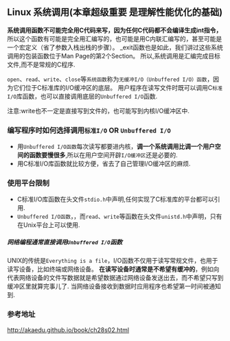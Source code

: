 ## Linux 系统调用(本章超级重要 是理解性能优化的基础)

**系统调用函数不可能完全用C代码来写，因为任何C代码都不会编译生成int指令，**
所以这个函数有可能是完全用汇编写的，也可能是用C内联汇编写的，甚至可能是一个宏定义（省了参数入栈出栈的步骤）。
_exit函数也是如此，我们讲过这些系统调用的包装函数位于Man Page的第2个Section。
所以,系统调用是汇编完成目标文件,而不是常规的C程序.

`open`、`read`、`write`、`close`等`系统函数`称为`无缓冲I/O（Unbuffered I/O）函数`，因为它们位于C标准库的I/O缓冲区的底层。
用户程序在读写文件时既可以调用C`标准I/O`库函数，也可以直接调用底层的`Unbuffered I/O`函数.

注意:write也不一定是直接写到文件的，也可能写到内核I/O缓冲区中.

### 编写程序时如何选择调用`标准I/O` OR `Unbuffered I/O`

 - 用`Unbuffered I/O函数`每次读写都要进内核，**调一个系统调用比调一个用户空间的函数要慢很多**,所以在用户空间开辟`I/O缓冲区`还是必要的.
 - 用C标准I/O库函数就比较方便，省去了自己管理I/O缓冲区的麻烦.

### 使用平台限制
 
 - C标准I/O库函数在头文件`stdio.h`中声明,任何实现了C标准库的平台都可以引用.
 - `Unbuffered I/O函数`，，而`read`、`write`等函数在头文件`unistd.h`中声明，只有在Unix平台上可以使用.
 
##### 网络编程通常直接调用`Unbuffered I/O`函数

UNIX的传统是`Everything is a file`，I/O函数不仅用于读写常规文件，也用于读写设备，比如终端或网络设备。
**在读写设备时通常是不希望有缓冲的**，例如向代表网络设备的文件写数据就是希望数据通过网络设备发送出去，而不希望只写到缓冲区里就算完事儿了.
当网络设备接收到数据时应用程序也希望第一时间被通知到.

### 参考地址

http://akaedu.github.io/book/ch28s02.html